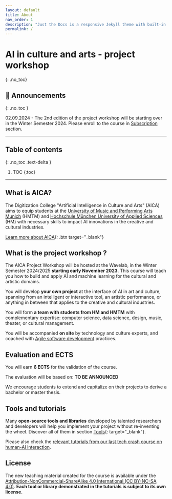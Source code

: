 ```yaml
---
layout: default
title: About
nav_order: 1
description: "Just the Docs is a responsive Jekyll theme with built-in search that is easily customizable and hosted on GitHub Pages."
permalink: /
---
```


# AI in culture and arts - project workshop
{: .no_toc}

<!-- Insert large image -->

<!-- <img src="assets/images/finalPres_flyerEN.png" alt="Flyer about the final event on AI in Culture and arts" width="100%"> -->

<!-- <iframe width="560" height="315" src="https://www.youtube.com/embed/SVcsDDABEkM?si=JcI7kCw3WrDUQ8lj" title="YouTube video player" frameborder="0" allow="accelerometer; autoplay; clipboard-write; encrypted-media; gyroscope; picture-in-picture; web-share" allowfullscreen></iframe> -->


## 📰 Announcements
{: .no_toc }

02.09.2024 - The 2nd edition of the project workshop will be starting over in the Winter Semester 2024. Please enroll to the course in [Subscription](/content/subscription) section.


<!-- 11.01.2023 - Get ready! The third and last bloc of the course will take place on the 5th, 6th, and 7th of February 2024. You will be asked to demonstrate your MVP to our team of experts. -->

<!-- 11.01.2023 - 📹 Please [upload your minimal viable prototype (MVP) video](https://syncandshare.lrz.de/preparefilelink?folderID=2AJY8oqisdFWY5XY39rqv) before the 26th January 2024, 23:59. -->

<!-- 11.01.2024 - We watched your proof of concept videos! Congrats to all for your progress. Please find [our feedback](/content/feedback/poc_feedback) for the next phase. -->

<!-- 12.12.2023 - 📹 Don't forget to [upload your project's proof of concept video](https://syncandshare.lrz.de/preparefilelink?folderID=28Tg5PGQ2B1KQEbG4GCCD) before the 22nd of December, 23:59. -->

<!-- 11.12.2023 - Summary of the office hour meetings are available [here](/content/feedback/office_hours_summary). -->

<!-- 19.11.2023 - Visit of [Haus der Kunst](https://www.hausderkunst.de/) on Friday 24.11.2023 at 16:00. If interested to join, please fill [this form](https://forms.gle/zAiruR7BgL67Fzcv5). We'll meet on the steps of Haus der Kunst at 16:00 -->

<!-- 19.11.2023 - Test your knowledge on machine learning fundamentals with [this optional test](/assets/pdf/test_ml_fundamentals.pdf). A correction session will be organized during the 2nd or 3rd bloc. -->

<!-- 15.11.2023 - Personalized feedback for each group is available [here](/content/feedbacl/group_feedback). -->

<!-- 10.11.2023 - A complete list of tools is available in section [Tools and credits](/content/credits/). -->

<!-- 10.11.2023 - The presentation slides of the first bloc are [now available](https://syncandshare.lrz.de/getlink/fiByPXEJ9rS4yR42qToaSr/presentations_aica_2023.zip). -->


---

## Table of contents
{: .no_toc .text-delta }

1. TOC
{:toc}

---
## What is AICA? 

The Digitization College "Artificial Intelligence in Culture and Arts" (AICA) aims to equip students at the [University of Music and Performing Arts Munich](https://hmtm.de/) (HMTM) and [Hochschule München University of Applied Sciences](https://www.hm.edu/en/index.en.html) (HM) with necessary skills to impact AI innovations in the creative and cultural industries.

[Learn more about AICA](https://www.wavelab.io/aica/){: .btn target="_blank"}


## What is the project workshop ?

The AICA Project Workshop will be hosted at the Wavelab, in the Winter Semester 2024/2025 **starting early November 2023**.
This course will teach you how to build and apply AI and machine learning for the cultural and artistic domains.

You will develop **your own project** at the interface of AI in art and culture, spanning from an intelligent or interactive tool, an artistic performance, or anything in between that applies to the creative and cultural industries.

You will form **a team with students from HM and HMTM** with complementary expertise: computer science, data science, design, music, theater, or cultural management. 

You will be accompanied **on site** by technology and culture experts, and coached with [Agile software development](https://en.wikipedia.org/wiki/Agile_software_development) practices.

## Evaluation and ECTS

You will earn **6 ECTS** for the validation of the course.

The evaluation will be based on: **TO BE ANNOUNCED**

We encourage students to extend and capitalize on their projects to derive a bachelor or master thesis.

## Tools and tutorials

Many **open-source tools and libraries** developed by talented researchers and developers will help you implement your project without re-inventing the wheel. 
Discover all of them in section [Tools](/content/tools){: target="_blank"}.

Please also check the [relevant tutorials from our last tech crash course on human-AI interaction](https://aica-wavelab.github.io/tech-crash-course/docs/tutorials).

## License

The new teaching material created for the course is available under the [Attribution-NonCommercial-ShareAlike 4.0 International (CC BY-NC-SA 4.0)](https://creativecommons.org/licenses/by-nc-sa/4.0/).
**Each tool or library demonstrated in the tutorials is subject to its own license.**